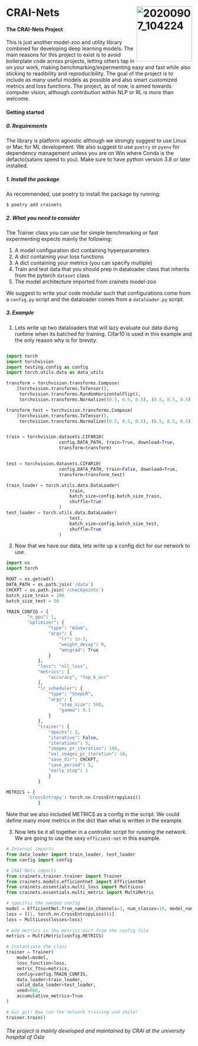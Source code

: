 # CRAI-Nets <img align="right" width="150" alt="20200907_104224" src="https://user-images.githubusercontent.com/29639563/125202990-9fcd9200-e276-11eb-8e00-bde211ebe0c1.png">

#### The CRAI-Nets Project
This is just another model-zoo and utility library combined for developing deep learning models. The main reasons for this project to exist is to avoid boilerplate code across projects, letting others tap in on your work, making benchmarking/expermenting easy and fast while also sticking to readibility and reproducibility. The goal of the project is to include as many useful models as possible and also smart customized metrics and loss functions. The project, as of now, is aimed towards computer vision, although contribution within NLP or RL is more than welcome.


#### Getting started

##### 0. Requirements
The library is platform agnostic although we strongly suggest to use Linux or Mac for ML development. We also suggest to use `poetry` or `pyenv` for dependency management unless you are on Win where Conda is the defacto(satans speed to you). Make sure to have python version 3.8 or later installed.


##### 1. Install the package
As recommended, use poetry to install the package by running:

```
$ poetry add crainets
```

##### 2. What you need to consider

The Trainer class you can use for simple benchmarking or fast expermenting expects mainly the following:

1. A model configuration dict containing hyperparameters 
2. A dict containing your loss functions
3. A dict containing your metrics (you can specify multiple)
4. Train and test data that you should prep in dataloader class that inherits from the pytorch `dataset` class
5. The model architecture imported from crainets model-zoo

We suggest to write your code modular such that configurations come from a `config.py` script and the dataloader comes from a `dataloader.py` script.

##### 3. Example

1. Lets write up two dataloaders that will lazy evaluate our data durng runtime when its batched for training. Cifar10 is used in this example and the only reason why is for brevity.

```python

import torch
import torchvision
import testing.config as config
import torch.utils.data as data_utils

transform = torchvision.transforms.Compose(
    [torchvision.transforms.ToTensor(),
     torchvision.transforms.RandomHorizontalFlip(),
     torchvision.transforms.Normalize((0.5, 0.5, 0.5), (0.5, 0.5, 0.5))])

transform_test = torchvision.transforms.Compose(
    [torchvision.transforms.ToTensor(),
     torchvision.transforms.Normalize((0.5, 0.5, 0.5), (0.5, 0.5, 0.5))])


train = torchvision.datasets.CIFAR10(
                    config.DATA_PATH, train=True, download=True,
                    transform=transform)


test = torchvision.datasets.CIFAR10(
                    config.DATA_PATH, train=False, download=True,
                    transform=transform_test)

train_loader = torch.utils.data.DataLoader(
                        train,
                        batch_size=config.batch_size_train,
                        shuffle=True
                    )
test_loader = torch.utils.data.DataLoader(
                        test,
                        batch_size=config.batch_size_test,
                        shuffle=True
                    )
```


2. Now that we have our data, lets write up a config dict for our network to use.

```python
import os
import torch

ROOT = os.getcwd()
DATA_PATH = os.path.join('/data')
CHCKPT = os.path.join('/checkpoints')
batch_size_train = 100
batch_size_test = 50

TRAIN_CONFIG = {
        "n_gpu": 1,
        "optimizer": {
                "type": "Adam",
                "args": {
                    "lr": 1e-3,
                    "weight_decay": 0,
                    "amsgrad": True
                }
            },
            "loss": "nll_loss",
            "metrics": [
                "accuracy", "top_k_acc"
            ],
            "lr_scheduler": {
                "type": "StepLR",
                "args": {
                    "step_size": 500,
                    "gamma": 0.1
                }
            },
            "trainer": {
                "epochs": 2,
                "iterative": False,
                "iterations": 5,
                "images_pr_iteration": 100,
                "val_images_pr_iteration": 10,
                "save_dir": CHCKPT,
                "save_period": 5,
                "early_stop": 1
                }
            }

METRICS = {
        'CrossEntropy': torch.nn.CrossEntropyLoss()
            }
```

Note that we also included METRICS as a config in the script. We could define many more metrics in the dict than what is written in the example.

3. Now lets tie it all together in a controller script for running the network. We are going to use the sexy `efficient-net` in this example.

```python 
# Internal imports
from data_loader import train_loader, test_loader
from config import config

# CRAI-Nets imports
from crainets.trainer.trainer import Trainer
from crainets.models.efficientnet import EfficientNet
from crainets.essentials.multi_loss import MultiLoss
from crainets.essentials.multi_metric import MultiMetric

# specifiy the needed config
model = EfficientNet.from_name(in_channels=3, num_classes=10, model_name='efficientnet-b0')
loss = [(1, torch.nn.CrossEntropyLoss())]
loss = MultiLoss(losses=loss)
    
# Add metrics in the metrics dict from the config file
metrics = MultiMetric(config.METRICS)

# Instantiate zhe class
trainer = Trainer(
    model=model,
    loss_function=loss,
    metric_ftns=metrics,
    config=config.TRAIN_CONFIG,
    data_loader=train_loader,
    valid_data_loader=test_loader,
    seed=666,
    accumulative_metrics=True
)

# Gut gut! Now run the network training und zmile!
trainer.train()
```

###### The project is mainly developed and maintained by CRAI at the university hospital of Oslo
